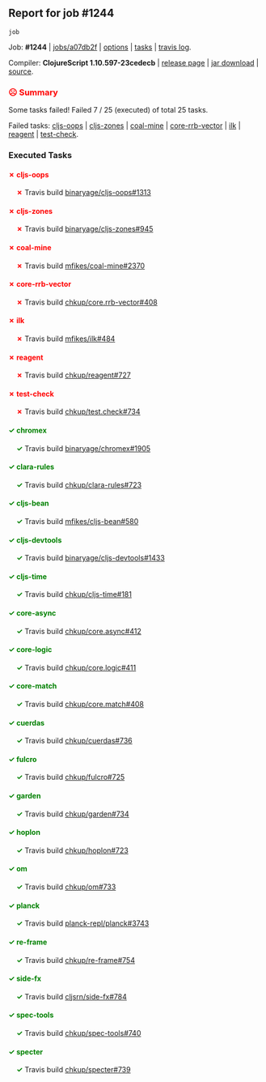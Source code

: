 ## Report for job #1244
```
job
```


Job: **#1244** | [jobs/a07db2f](https://github.com/cljs-oss/canary/commit/a07db2f0afab268896cee37bb0834a12d472fb0c) | [options](options.edn) | [tasks](tasks.edn) | [travis log](https://travis-ci.org/cljs-oss/canary/builds/632607512).

Compiler: **ClojureScript 1.10.597-23cedecb** | [release page](https://github.com/cljs-oss/canary/releases/tag/r1.10.597-23cedecb) | [jar download](https://github.com/cljs-oss/canary/releases/download/r1.10.597-23cedecb/clojurescript-1.10.597-23cedecb.jar) | [source](https://github.com/clojure/clojurescript/commit/23cedecbf4f704f9fee672e395bbfa1e3fe3ee1a).

### <b style='color:red'>☹ Summary</b>

Some tasks failed! Failed 7 / 25 (executed) of total 25 tasks.

Failed tasks: [cljs-oops](#-cljs-oops) | [cljs-zones](#-cljs-zones) | [coal-mine](#-coal-mine) | [core-rrb-vector](#-core-rrb-vector) | [ilk](#-ilk) | [reagent](#-reagent) | [test-check](#-test-check).

### Executed Tasks

#### <b style='color:red'>&#x2717; cljs-oops</b>
&nbsp;&nbsp;&nbsp;&nbsp;<b style='color:red'>&#x2717;</b> Travis build [binaryage/cljs-oops#1313](https://travis-ci.org/binaryage/cljs-oops/builds/632608383)<br>

#### <b style='color:red'>&#x2717; cljs-zones</b>
&nbsp;&nbsp;&nbsp;&nbsp;<b style='color:red'>&#x2717;</b> Travis build [binaryage/cljs-zones#945](https://travis-ci.org/binaryage/cljs-zones/builds/632608388)<br>

#### <b style='color:red'>&#x2717; coal-mine</b>
&nbsp;&nbsp;&nbsp;&nbsp;<b style='color:red'>&#x2717;</b> Travis build [mfikes/coal-mine#2370](https://travis-ci.org/mfikes/coal-mine/builds/632608390)<br>

#### <b style='color:red'>&#x2717; core-rrb-vector</b>
&nbsp;&nbsp;&nbsp;&nbsp;<b style='color:red'>&#x2717;</b> Travis build [chkup/core.rrb-vector#408](https://travis-ci.org/chkup/core.rrb-vector/builds/632608417)<br>

#### <b style='color:red'>&#x2717; ilk</b>
&nbsp;&nbsp;&nbsp;&nbsp;<b style='color:red'>&#x2717;</b> Travis build [mfikes/ilk#484](https://travis-ci.org/mfikes/ilk/builds/632608436)<br>

#### <b style='color:red'>&#x2717; reagent</b>
&nbsp;&nbsp;&nbsp;&nbsp;<b style='color:red'>&#x2717;</b> Travis build [chkup/reagent#727](https://travis-ci.org/chkup/reagent/builds/632608496)<br>

#### <b style='color:red'>&#x2717; test-check</b>
&nbsp;&nbsp;&nbsp;&nbsp;<b style='color:red'>&#x2717;</b> Travis build [chkup/test.check#734](https://travis-ci.org/chkup/test.check/builds/632608559)<br>

#### <b style='color:green'>&#x2713; chromex</b>
&nbsp;&nbsp;&nbsp;&nbsp;<b style='color:green'>&#x2713;</b> Travis build [binaryage/chromex#1905](https://travis-ci.org/binaryage/chromex/builds/632608371)<br>

#### <b style='color:green'>&#x2713; clara-rules</b>
&nbsp;&nbsp;&nbsp;&nbsp;<b style='color:green'>&#x2713;</b> Travis build [chkup/clara-rules#723](https://travis-ci.org/chkup/clara-rules/builds/632608375)<br>

#### <b style='color:green'>&#x2713; cljs-bean</b>
&nbsp;&nbsp;&nbsp;&nbsp;<b style='color:green'>&#x2713;</b> Travis build [mfikes/cljs-bean#580](https://travis-ci.org/mfikes/cljs-bean/builds/632608377)<br>

#### <b style='color:green'>&#x2713; cljs-devtools</b>
&nbsp;&nbsp;&nbsp;&nbsp;<b style='color:green'>&#x2713;</b> Travis build [binaryage/cljs-devtools#1433](https://travis-ci.org/binaryage/cljs-devtools/builds/632608379)<br>

#### <b style='color:green'>&#x2713; cljs-time</b>
&nbsp;&nbsp;&nbsp;&nbsp;<b style='color:green'>&#x2713;</b> Travis build [chkup/cljs-time#181](https://travis-ci.org/chkup/cljs-time/builds/632608385)<br>

#### <b style='color:green'>&#x2713; core-async</b>
&nbsp;&nbsp;&nbsp;&nbsp;<b style='color:green'>&#x2713;</b> Travis build [chkup/core.async#412](https://travis-ci.org/chkup/core.async/builds/632608411)<br>

#### <b style='color:green'>&#x2713; core-logic</b>
&nbsp;&nbsp;&nbsp;&nbsp;<b style='color:green'>&#x2713;</b> Travis build [chkup/core.logic#411](https://travis-ci.org/chkup/core.logic/builds/632608413)<br>

#### <b style='color:green'>&#x2713; core-match</b>
&nbsp;&nbsp;&nbsp;&nbsp;<b style='color:green'>&#x2713;</b> Travis build [chkup/core.match#408](https://travis-ci.org/chkup/core.match/builds/632608415)<br>

#### <b style='color:green'>&#x2713; cuerdas</b>
&nbsp;&nbsp;&nbsp;&nbsp;<b style='color:green'>&#x2713;</b> Travis build [chkup/cuerdas#736](https://travis-ci.org/chkup/cuerdas/builds/632608531)<br>

#### <b style='color:green'>&#x2713; fulcro</b>
&nbsp;&nbsp;&nbsp;&nbsp;<b style='color:green'>&#x2713;</b> Travis build [chkup/fulcro#725](https://travis-ci.org/chkup/fulcro/builds/632608430)<br>

#### <b style='color:green'>&#x2713; garden</b>
&nbsp;&nbsp;&nbsp;&nbsp;<b style='color:green'>&#x2713;</b> Travis build [chkup/garden#734](https://travis-ci.org/chkup/garden/builds/632608523)<br>

#### <b style='color:green'>&#x2713; hoplon</b>
&nbsp;&nbsp;&nbsp;&nbsp;<b style='color:green'>&#x2713;</b> Travis build [chkup/hoplon#723](https://travis-ci.org/chkup/hoplon/builds/632608501)<br>

#### <b style='color:green'>&#x2713; om</b>
&nbsp;&nbsp;&nbsp;&nbsp;<b style='color:green'>&#x2713;</b> Travis build [chkup/om#733](https://travis-ci.org/chkup/om/builds/632608442)<br>

#### <b style='color:green'>&#x2713; planck</b>
&nbsp;&nbsp;&nbsp;&nbsp;<b style='color:green'>&#x2713;</b> Travis build [planck-repl/planck#3743](https://travis-ci.org/planck-repl/planck/builds/632608547)<br>

#### <b style='color:green'>&#x2713; re-frame</b>
&nbsp;&nbsp;&nbsp;&nbsp;<b style='color:green'>&#x2713;</b> Travis build [chkup/re-frame#754](https://travis-ci.org/chkup/re-frame/builds/632608542)<br>

#### <b style='color:green'>&#x2713; side-fx</b>
&nbsp;&nbsp;&nbsp;&nbsp;<b style='color:green'>&#x2713;</b> Travis build [cljsrn/side-fx#784](https://travis-ci.org/cljsrn/side-fx/builds/632608555)<br>

#### <b style='color:green'>&#x2713; spec-tools</b>
&nbsp;&nbsp;&nbsp;&nbsp;<b style='color:green'>&#x2713;</b> Travis build [chkup/spec-tools#740](https://travis-ci.org/chkup/spec-tools/builds/632608518)<br>

#### <b style='color:green'>&#x2713; specter</b>
&nbsp;&nbsp;&nbsp;&nbsp;<b style='color:green'>&#x2713;</b> Travis build [chkup/specter#739](https://travis-ci.org/chkup/specter/builds/632608471)<br>